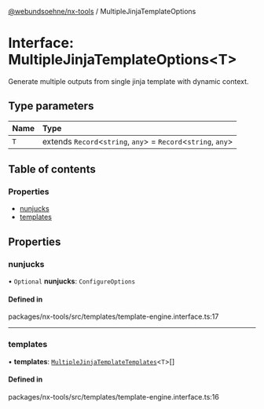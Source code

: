 [@webundsoehne/nx-tools](../README.md) / MultipleJinjaTemplateOptions

# Interface: MultipleJinjaTemplateOptions<T\>

Generate multiple outputs from single jinja template with dynamic context.

## Type parameters

| Name | Type                                                            |
| :--- | :-------------------------------------------------------------- |
| `T`  | extends `Record`<`string`, `any`\> = `Record`<`string`, `any`\> |

## Table of contents

### Properties

- [nunjucks](MultipleJinjaTemplateOptions.md#nunjucks)
- [templates](MultipleJinjaTemplateOptions.md#templates)

## Properties

### nunjucks

• `Optional` **nunjucks**: `ConfigureOptions`

#### Defined in

packages/nx-tools/src/templates/template-engine.interface.ts:17

---

### templates

• **templates**: [`MultipleJinjaTemplateTemplates`](MultipleJinjaTemplateTemplates.md)<`T`\>[]

#### Defined in

packages/nx-tools/src/templates/template-engine.interface.ts:16
